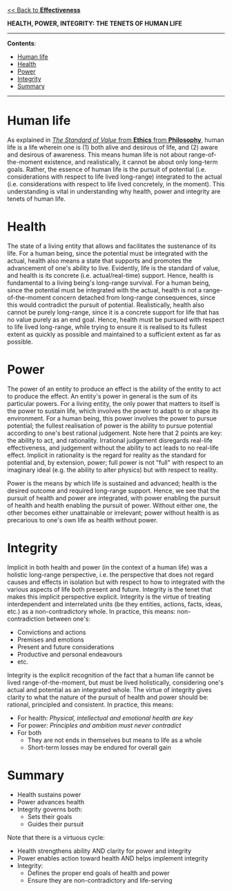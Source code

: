 [<< Back to **Effectiveness**](https://pranav-gopalkrishna.github.io/effectiveness)

**HEALTH, POWER, INTEGRITY: THE TENETS OF HUMAN LIFE**

---

**Contents**:

- [Human life](#human-life)
- [Health](#health)
- [Power](#power)
- [Integrity](#integrity)
- [Summary](#summary)

---

# Human life
As explained in [*The Standard of Value* from **Ethics** from **Philosophy**](https://pranav-gopalkrishna.github.io/philosophy/ethics/1-standard-of-value.html), human life is a life wherein one is (1) both alive and desirous of life, and (2) aware and desirous of awareness. This means human life is not about range-of-the-moment existence, and realistically, it cannot be about only long-term goals. Rather, the essence of human life is the pursuit of potential (i.e. considerations with respect to life lived long-range) integrated to the actual (i.e. considerations with respect to life lived concretely, in the moment). This understanding is vital in understanding why health, power and integrity are tenets of human life.

# Health
The state of a living entity that allows and facilitates the sustenance of its life. For a human being, since the potential must be integrated with the actual, health also means a state that supports and promotes the advancement of one's ability to live. Evidently, life is the standard of value, and health is its concrete (i.e. actual/real-time) support. Hence, health is fundamental to a living being's long-range survival. For a human being, since the potential must be integrated with the actual, health is not a range-of-the-moment concern detached from long-range consequences, since this would contradict the pursuit of potential. Realistically, health also cannot be purely long-range, since it is a concrete support for life that has no value purely as an end goal. Hence, health must be pursued with respect to life lived long-range, while trying to ensure it is realised to its fullest extent as quickly as possible and maintained to a sufficient extent as far as possible.

# Power
The power of an entity to produce an effect is the ability of the entity to act to produce the effect. An entity's power in general is the sum of its particular powers. For a living entity, the only power that matters to itself is the power to sustain life, which involves the power to adapt to or shape its environment. For a human being, this power involves the power to pursue potential; the fullest realisation of power is the ability to pursue potential according to one's best rational judgement. Note here that 2 points are key: the ability to act, and rationality. Irrational judgement disregards real-life effectiveness, and judgement without the ability to act leads to no real-life effect. Implicit in rationality is the regard for reality as the standard for potential and, by extension, power; full power is not "full" with respect to an imaginary ideal (e.g. the ability to alter physics) but with respect to reality.

Power is the means by which life is sustained and advanced; health is the desired outcome and required long-range support. Hence, we see that the pursuit of health and power are integrated, with power enabling the pursuit of health and health enabling the pursuit of power. Without either one, the other becomes either unattainable or irrelevant; power without health is as precarious to one's own life as health without power.

# Integrity
Implicit in both health and power (in the context of a human life) was a holistic long-range perspective, i.e. the perspective that does not regard causes and effects in isolation but with respect to how to integrated with the various aspects of life both present and future. Integrity is the tenet that makes this implicit perspective explicit. Integrity is the virtue of treating interdependent and interrelated units (be they entities, actions, facts, ideas, etc.) as a non-contradictory whole. In practice, this means: non-contradiction between one's:

- Convictions and actions
- Premises and emotions
- Present and future considerations
- Productive and personal endeavours
- etc.

Integrity is the explicit recognition of the fact that a human life cannot be lived range-of-the-moment, but must be lived holistically, considering one's actual and potential as an integrated whole. The virtue of integrity gives clarity to what the nature of the pursuit of health and power should be: rational, principled and consistent. In practice, this means:

- For health: *Physical, intellectual and emotional health are key*
- For power: *Principles and ambition must never contradict*
- For both
    - They are not ends in themselves but means to life as a whole
    - Short-term losses may be endured for overall gain

# Summary
- Health sustains power
- Power advances health
- Integrity governs both:
    - Sets their goals
    - Guides their pursuit

Note that there is a virtuous cycle:

- Health strengthens ability AND clarity for power and integrity
- Power enables action toward health AND helps implement integrity
- Integrity:
    - Defines the proper end goals of health and power
    - Ensure they are non-contradictory and life-serving